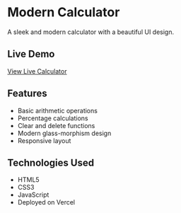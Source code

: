 # Modern Calculator

A sleek and modern calculator with a beautiful UI design.

## Live Demo
[View Live Calculator](https://calculator-afreen.vercel.app/)

## Features
- Basic arithmetic operations
- Percentage calculations
- Clear and delete functions
- Modern glass-morphism design
- Responsive layout

## Technologies Used
- HTML5
- CSS3
- JavaScript
- Deployed on Vercel
